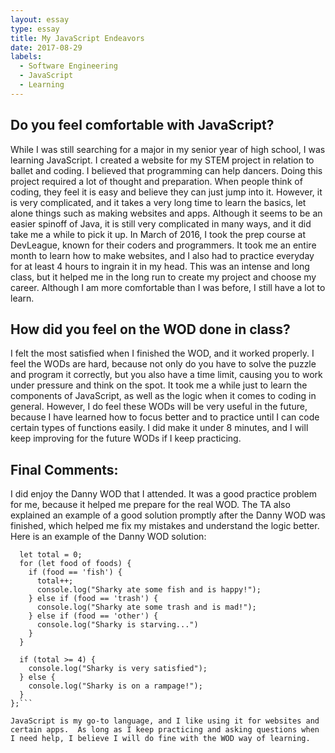 ```yaml
---
layout: essay
type: essay
title: My JavaScript Endeavors
date: 2017-08-29
labels:
  - Software Engineering
  - JavaScript
  - Learning
---
```


## Do you feel comfortable with JavaScript?

While I was still searching for a major in my senior year of high school, I was learning JavaScript.  I created a website for my STEM project in relation to ballet and coding.  I believed that programming can help dancers. Doing this project required a lot of thought and preparation.  When people think of coding, they feel it is easy and believe they can just jump into it.  However, it is very complicated, and it takes a very long time to learn the basics, let alone things such as making websites and apps. Although it seems to be an easier spinoff of Java, it is still very complicated in many ways, and it did take me a while to pick it up.  In March of 2016, I took the prep course at DevLeague, known for their coders and programmers.  It took me an entire month to learn how to make websites, and I also had to practice everyday for at least 4 hours to ingrain it in my head.  This was an intense and long class, but it helped me in the long run to create my project and choose my career.  Although I am more comfortable than I was before, I still have a lot to learn.

## How did you feel on the WOD done in class?

I felt the most satisfied when I finished the WOD, and it worked properly.  I feel the WODs are hard, because not only do you have to solve the puzzle and program it correctly, but you also have a time limit, causing you to work under pressure and think on the spot.  It took me a while just to learn the components of JavaScript, as well as the logic when it comes to coding in general.  However, I do feel these WODs will be very useful in the future, because I have learned how to focus better and to practice until I can code certain types of functions easily.  I did make it under 8 minutes, and I will keep improving for the future WODs if I keep practicing.

## Final Comments:

I did enjoy the Danny WOD that I attended.  It was a good practice problem for me, because it helped me prepare for the real WOD.  The TA also explained an example of a good solution promptly after the Danny WOD was finished, which helped me fix my mistakes and understand the logic better. Here is an example of the Danny WOD solution:

```function Sharky(foods) {
  let total = 0;
  for (let food of foods) {
    if (food == 'fish') {
      total++;
      console.log("Sharky ate some fish and is happy!");
    } else if (food == 'trash') {
      console.log("Sharky ate some trash and is mad!");
    } else if (food == 'other') {
      console.log("Sharky is starving...")
    }
  }

  if (total >= 4) {
    console.log("Sharky is very satisfied");
  } else {
    console.log("Sharky is on a rampage!");
  }
};```

JavaScript is my go-to language, and I like using it for websites and certain apps.  As long as I keep practicing and asking questions when I need help, I believe I will do fine with the WOD way of learning.
